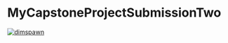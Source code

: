 # MyCapstoneProjectSubmissionTwo

[![dimspawn](https://circleci.com/gh/dimspawn/MyCapstoneProjectSubmissionTwo.svg?style=svg)](https://circleci.com/gh/dimspawn/MyCapstoneProjectSubmissionTwo)
